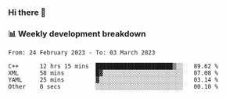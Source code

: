 ### Hi there 👋

### 📊 Weekly development breakdown
<!--START_SECTION:waka-->

```text
From: 24 February 2023 - To: 03 March 2023

C++      12 hrs 15 mins  ██████████████████████▒░░   89.62 %
XML      58 mins         █▓░░░░░░░░░░░░░░░░░░░░░░░   07.08 %
YAML     25 mins         ▓░░░░░░░░░░░░░░░░░░░░░░░░   03.14 %
Other    0 secs          ░░░░░░░░░░░░░░░░░░░░░░░░░   00.10 %
```

<!--END_SECTION:waka-->
